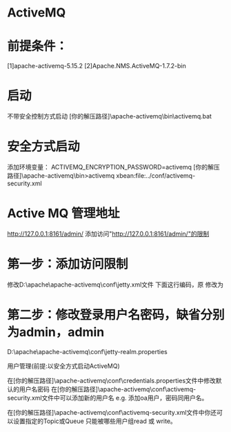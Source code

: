 # ActiveMQ

# 前提条件： 
[1]apache-activemq-5.15.2
[2]Apache.NMS.ActiveMQ-1.7.2-bin  
 
# 启动 
  
不带安全控制方式启动 
[你的解压路径]\apache-activemq\bin\activemq.bat 
 
# 安全方式启动 
添加环境变量：            ACTIVEMQ_ENCRYPTION_PASSWORD=activemq 
[你的解压路径]\apache-activemq\bin>activemq xbean:file:../conf/activemq-security.xml 
 
# Active MQ 管理地址 
http://127.0.0.1:8161/admin/ 
添加访问"http://127.0.0.1:8161/admin/"的限制 
 
# 第一步：添加访问限制 
修改D:\apache\apache-activemq\conf\jetty.xml文件 
下面这行编码，原 
<property name="authenticate" value="true" /> 
修改为 
<property name="authenticate" value="false" /> 
 
# 第二步：修改登录用户名密码，缺省分别为admin，admin 
D:\apache\apache-activemq\conf\jetty-realm.properties 
 
用户管理(前提:以安全方式启动ActiveMQ) 
 
在[你的解压路径]\apache-activemq\conf\credentials.properties文件中修改默认的用户名密码 
在[你的解压路径]\apache-activemq\conf\activemq-security.xml文件中可以添加新的用户名 
e.g.  添加oa用户，密码同用户名。 
<authenticationUser username="oa" password="oa" groups="users,admins"/> 
 
在[你的解压路径]\apache-activemq\conf\activemq-security.xml文件中你还可以设置指定的Topic或Queue 
只能被哪些用户组read 或 write。 
